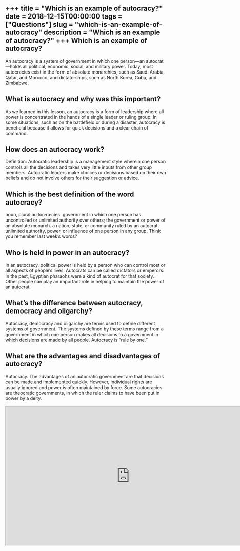 +++
title = "Which is an example of autocracy?"
date = 2018-12-15T00:00:00
tags = ["Questions"]
slug = "which-is-an-example-of-autocracy"
description = "Which is an example of autocracy?"
+++
Which is an example of autocracy?
---------------------------------

An autocracy is a system of government in which one person—an autocrat—holds all political, economic, social, and military power. Today, most autocracies exist in the form of absolute monarchies, such as Saudi Arabia, Qatar, and Morocco, and dictatorships, such as North Korea, Cuba, and Zimbabwe.

What is autocracy and why was this important?
---------------------------------------------

As we learned in this lesson, an autocracy is a form of leadership where all power is concentrated in the hands of a single leader or ruling group. In some situations, such as on the battlefield or during a disaster, autocracy is beneficial because it allows for quick decisions and a clear chain of command.

How does an autocracy work?
---------------------------

Definition: Autocratic leadership is a management style wherein one person controls all the decisions and takes very little inputs from other group members. Autocratic leaders make choices or decisions based on their own beliefs and do not involve others for their suggestion or advice.

Which is the best definition of the word autocracy?
---------------------------------------------------

noun, plural au·toc·ra·cies. government in which one person has uncontrolled or unlimited authority over others; the government or power of an absolute monarch. a nation, state, or community ruled by an autocrat. unlimited authority, power, or influence of one person in any group. Think you remember last week’s words?

Who is held in power in an autocracy?
-------------------------------------

In an autocracy, political power is held by a person who can control most or all aspects of people’s lives. Autocrats can be called dictators or emperors. In the past, Egyptian pharaohs were a kind of autocrat for that society. Other people can play an important role in helping to maintain the power of an autocrat.

What’s the difference between autocracy, democracy and oligarchy?
-----------------------------------------------------------------

Autocracy, democracy and oligarchy are terms used to define different systems of government. The systems defined by these terms range from a government in which one person makes all decisions to a government in which decisions are made by all people. Autocracy is “rule by one.”

What are the advantages and disadvantages of autocracy?
-------------------------------------------------------

Autocracy. The advantages of an autocratic government are that decisions can be made and implemented quickly. However, individual rights are usually ignored and power is often maintained by force. Some autocracies are theocratic governments, in which the ruler claims to have been put in power by a deity.

<iframe allow="accelerometer; autoplay; clipboard-write; encrypted-media; gyroscope; picture-in-picture" allowfullscreen="" class="__youtube_prefs__  epyt-is-override  no-lazyload" data-no-lazy="1" data-origheight="433" data-origwidth="770" data-skipgform_ajax_framebjll="" height="433" id="_ytid_10603" loading="lazy" src="https://www.youtube.com/embed/M2rentfCTAw?enablejsapi=1&autoplay=0&cc_load_policy=0&cc_lang_pref=&iv_load_policy=1&loop=0&modestbranding=0&rel=1&fs=1&playsinline=0&autohide=2&theme=dark&color=red&controls=1&" title="YouTube player" width="770"></iframe>